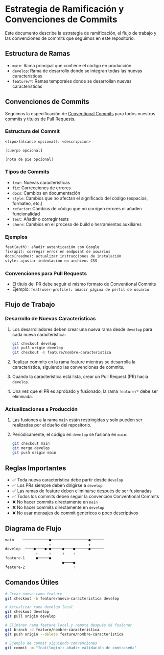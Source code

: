 # Estrategia de Ramificación y Convenciones de Commits

Este documento describe la estrategia de ramificación, el flujo de trabajo y
las convenciones de commits que seguimos en este repositorio.

## Estructura de Ramas

- `main`: Rama principal que contiene el código en producción
- `develop`: Rama de desarrollo donde se integran todas las nuevas características
- `feature/*`: Ramas temporales donde se desarrollan nuevas características

## Convenciones de Commits

Seguimos la especificación de
[Conventional Commits](https://www.conventionalcommits.org/) para todos
nuestros commits y títulos de Pull Requests.

### Estructura del Commit

```txt
<tipo>[alcance opcional]: <descripción>

[cuerpo opcional]

[nota de pie opcional]
```

### Tipos de Commits

- `feat`: Nuevas características
- `fix`: Correcciones de errores
- `docs`: Cambios en documentación
- `style`: Cambios que no afectan el significado del código (espacios,
  formateo, etc.)
- `refactor`: Cambios de código que no corrigen errores ni añaden funcionalidad
- `test`: Añadir o corregir tests
- `chore`: Cambios en el proceso de build o herramientas auxiliares

### Ejemplos

```txt
feat(auth): añadir autenticación con Google
fix(api): corregir error en endpoint de usuarios
docs(readme): actualizar instrucciones de instalación
style: ajustar indentación en archivos CSS
```

### Convenciones para Pull Requests

- El título del PR debe seguir el mismo formato de Conventional Commits
- Ejemplo: `feat(user-profile): añadir página de perfil de usuario`

## Flujo de Trabajo

### Desarrollo de Nuevas Características

1. Los desarrolladores deben crear una nueva rama desde `develop` para cada
   nueva característica:

   ```bash
   git checkout develop
   git pull origin develop
   git checkout -b feature/nombre-caracteristica
   ```

2. Realizar commits en la rama feature mientras se desarrolla la
   característica, siguiendo las convenciones de commits.

3. Cuando la característica está lista, crear un Pull Request (PR) hacia `develop`.

4. Una vez que el PR es aprobado y fusionado, la rama `feature/*` debe ser eliminada.

### Actualizaciones a Producción

1. Las fusiones a la rama `main` están restringidas y solo pueden ser
   realizadas por el dueño del repositorio.

2. Periódicamente, el código en `develop` se fusiona en `main`:

   ```bash
   git checkout main
   git merge develop
   git push origin main
   ```

## Reglas Importantes

- ✅ Toda nueva característica debe partir desde `develop`
- ✅ Los PRs siempre deben dirigirse a `develop`
- ✅ Las ramas de feature deben eliminarse después de ser fusionadas
- ✅ Todos los commits deben seguir la convención Conventional Commits
- ❌ No hacer commits directamente en `main`
- ❌ No hacer commits directamente en `develop`
- ❌ No usar mensajes de commit genéricos o poco descriptivos

## Diagrama de Flujo

```txt
main    ────────────●─────────────────●──────
                    ↑                 ↑
develop  ────●────●─●─────●────●──────●──────
              ↑     ↑     ↑    ↑
feature-1     ●─────●
                          ●────●
feature-2                      ↑
```

## Comandos Útiles

```bash
# Crear nueva rama feature
git checkout -b feature/nueva-caracteristica develop

# Actualizar rama develop local
git checkout develop
git pull origin develop

# Eliminar rama feature local y remota después de fusionar
git branch -d feature/nombre-caracteristica
git push origin --delete feature/nombre-caracteristica

# Ejemplo de commit siguiendo convenciones
git commit -m "feat(login): añadir validación de contraseña"
```
